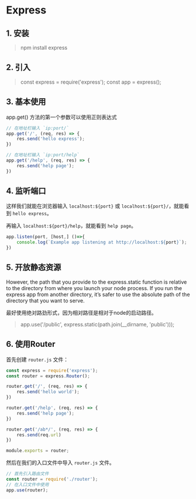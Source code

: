 # Express

## 1. 安装

> npm install express

## 2. 引入

> const express = require('express');
> const app = express();

## 3. 基本使用

app.get() 方法的第一个参数可以使用正则表达式

```javascript
// 在地址栏输入 `ip:port/`
app.get('/', (req, res) => {
    res.send('hello express');
})

// 在地址栏输入 `ip:port/help`
app.get('/help', (req, res) => {
    res.send('help page');
})
```

## 4. 监听端口

这样我们就能在浏览器输入 `localhost:${port}` 或 `localhost:${port}/`，就能看到 `hello express`。

再输入 `localhost:${port}/help`，就能看到 `help page`。

```javascript
app.listen(port, [host,] ()=>{
    console.log(`Example app listening at http://localhost:${port}`);
})
```

## 5. 开放静态资源

However, the path that you provide to the express.static function is relative to the directory from where you launch your node process. If you run the express app from another directory, it’s safer to use the absolute path of the directory that you want to serve.

最好使用绝对路劲形式，因为相对路径是相对于node的启动路径。

> app.use('/public', express.static(path.join(__dirname, 'public')));

## 6. 使用Router

首先创建 `router.js` 文件：

```javascript
const express = require('express');
const router = express.Router();

router.get('/', (req, res) => {
    res.send('hello world');
})

router.get('/help', (req, res) => {
    res.send('help page');
})

router.get('/ab*/', (req, res) => {
    res.send(req.url)
})

module.exports = router;
```

然后在我们的入口文件中导入 `router.js` 文件。

```javascript
// 首先引入路由文件
const router = require('./router');
// 在入口文件中使用
app.use(router);
```

